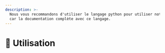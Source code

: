 ```yaml
---
description: >-
  Nous vous recommandons d'utiliser le langage python pour utiliser notre api
  car la documentation complète avec ce langage.
---
```


# 📔 Utilisation


